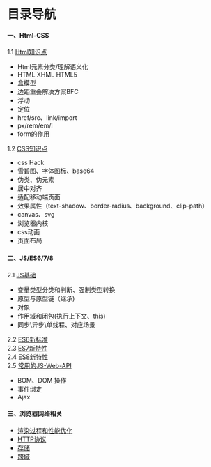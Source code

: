 # 目录导航

#### 一、Html-CSS

1.1 [Html知识点](htmlcss/html1.md)
    
* Html元素分类/理解语义化
* HTML XHML HTML5
* 盒模型
* 边距重叠解决方案BFC
* 浮动
* 定位
* href/src、link/import
* px/rem/em/i
* form的作用
	  
1.2 [CSS知识点](htmlcss/css1.md)
    
* css Hack
* 雪碧图、字体图标、base64
* 伪类、伪元素
* 居中对齐
* 适配移动端页面
*  效果属性（text-shadow、border-radius、background、clip-path）
* canvas、svg
* 浏览器内核 
* css动画
* 页面布局

#### 二、JS/ES6/7/8

2.1 [JS基础](javascript/js-1.md)
    
* 变量类型分类和判断、强制类型转换   
* 原型与原型链（继承)
* 对象 
* 作用域和闭包(执行上下文、this)
* 同步\异步\单线程、对应场景
	
2.2 [ES6新标准 ](javascript/js-2.md)  
2.3 [ES7新特性](javascript/js-3.md)  
2.4 [ES8新特性](javascript/js-4.md)  
2.5 [常用的JS-Web-API](javascript/js-5.md)  

* BOM、DOM 操作
* 事件绑定
* Ajax

#### 三、浏览器网络相关

* [渲染过程和性能优化](net/net-1.md)
* [HTTP协议](net/net-2.md)
* [存储](net/net-3.md)
* [跨域](net/net-4.md)